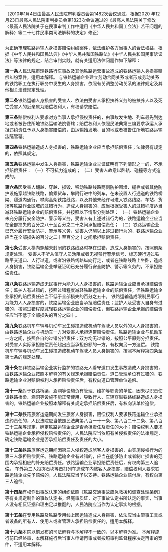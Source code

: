 ___
（2010年1月4日由最高人民法院审判委员会第1482次会议通过，根据2020 年12月23日最高人民法院审判委员会第1823次会议通过的《最高人民法院关于修改〈最高人民法院关于在民事审判工作中适用《中华人民共和国工会法》若干问题的解释〉等二十七件民事类司法解释的决定》修正）
___

为正确审理铁路运输人身损害赔偿纠纷案件，依法维护各方当事人的合法权益，根据《中华人民共和国民法典》《中华人民共和国铁路法》《中华人民共和国民事诉讼法》等法律的规定，结合审判实践，就有关适用法律问题作如下解释：

**第一条**人民法院审理铁路行车事故及其他铁路运营事故造成的铁路运输人身损害赔偿纠纷案件，适用本解释。
与铁路运输企业建立劳动合同关系或者形成劳动关系的铁路职工在执行职务中发生的人身损害，依照有关调整劳动关系的法律规定及其他相关法律规定处理。

**第二条**铁路运输人身损害的受害人、依法由受害人承担扶养义务的被扶养人以及死亡受害人的近亲属为赔偿权利人，有权请求赔偿。

**第三条**赔偿权利人要求对方当事人承担侵权责任的，由事故发生地、列车最先到达地或者被告住所地铁路运输法院管辖；赔偿权利人依照民法典第三编要求承运人承担违约责任予以人身损害赔偿的，由运输始发地、目的地或者被告住所地铁路运输法院管辖。

**第四条**铁路运输造成人身损害的，铁路运输企业应当承担赔偿责任；法律另有规定的，依照其规定。

**第五条**铁路运输中发生人身损害，铁路运输企业举证证明有下列情形之一的，不承担赔偿责任：
（一）不可抗力造成的；
（二）受害人故意以卧轨、碰撞等方式造成的。  

**第六条**因受害人翻越、穿越、损毁、移动铁路线路两侧防护围墙、栅栏或者其他防护设施穿越铁路线路，偷乘货车，攀附行进中的列车，在未设置人行通道的铁路桥梁、隧道内通行，攀爬高架铁路线路，以及其他未经许可进入铁路线路、车站、货场等铁路作业区域的过错行为，造成人身损害的，应当根据受害人的过错程度适当减轻铁路运输企业的赔偿责任，并按照以下情形分别处理：
（一）铁路运输企业未充分履行安全防护、警示等义务，受害人有上述过错行为的，铁路运输企业应当在全部损失的百分之八十至百分之二十之间承担赔偿责任；
（二）铁路运输企业已充分履行安全防护、警示等义务，受害人仍施以上述过错行为的，铁路运输企业应当在全部损失的百分之二十至百分之十之间承担赔偿责任。

**第七条**受害人横向穿越未封闭的铁路线路时存在过错，造成人身损害的，按照前条规定处理。
受害人不听从值守人员劝阻或者无视禁行警示信号、标志硬行通过铁路平交道口、人行过道，或者沿铁路线路纵向行走，或者在铁路线路上坐卧，造成人身损害，铁路运输企业举证证明已充分履行安全防护、警示等义务的，不承担赔偿责任。

**第八条**铁路运输造成无民事行为能力人人身损害的，铁路运输企业应当承担赔偿责任；监护人有过错的，按照过错程度减轻铁路运输企业的赔偿责任，但铁路运输企业承担的赔偿责任应当不低于全部损失的百分之五十。
铁路运输造成限制民事行为能力人人身损害的，铁路运输企业应当承担赔偿责任；监护人及受害人自身有过错的，按照过错程度减轻铁路运输企业的赔偿责任，但铁路运输企业承担的赔偿责任应当不低于全部损失的百分之四十。

**第九条**铁路机车车辆与机动车发生碰撞造成机动车驾驶人员以外的人人身损害的，由铁路运输企业与机动车一方对受害人承担连带赔偿责任。铁路运输企业与机动车一方之间，按照各自的过错分担责任；双方均无过错的，按照公平原则分担责任。对受害人实际承担赔偿责任超出应当承担份额的一方，有权向另一方追偿。
铁路机车车辆与机动车发生碰撞造成机动车驾驶人员人身损害的，按照本解释第四条至第七条的规定处理。

**第十条**在非铁路运输企业实行监护的铁路无人看守道口发生事故造成人身损害的，由铁路运输企业按照本解释的有关规定承担赔偿责任。道口管理单位有过错的，铁路运输企业对赔偿权利人承担赔偿责任后，有权向道口管理单位追偿。

**第十一条**对于铁路桥梁、涵洞等设施负有管理、维护等职责的单位，因未尽职责使该铁路桥梁、涵洞等设施不能正常使用，导致行人、车辆穿越铁路线路造成人身损害的，铁路运输企业按照本解释有关规定承担赔偿责任后，有权向该单位追偿。

**第十二条**铁路旅客运送期间发生旅客人身损害，赔偿权利人要求铁路运输企业承担违约责任的，人民法院应当依照民法典第八百一十一条、第八百二十二条、第八百二十三条等规定，确定铁路运输企业是否承担责任及责任的大小；赔偿权利人要求铁路运输企业承担侵权赔偿责任的，人民法院应当依照有关侵权责任的法律规定，确定铁路运输企业是否承担赔偿责任及责任的大小。

**第十三条**铁路旅客运送期间因第三人侵权造成旅客人身损害的，由实施侵权行为的第三人承担赔偿责任。铁路运输企业有过错的，应当在能够防止或者制止损害的范围内承担相应的补充赔偿责任。铁路运输企业承担赔偿责任后，有权向第三人追偿。
车外第三人投掷石块等击打列车造成车内旅客人身损害，赔偿权利人要求铁路运输企业先予赔偿的，人民法院应当予以支持。铁路运输企业赔付后，有权向第三人追偿。

**第十四条**有权作出事故认定的组织依照《铁路交通事故应急救援和调查处理条例》等有关规定制作的事故认定书，经庭审质证，对于事故认定书所认定的事实，当事人没有相反证据和理由足以推翻的，人民法院应当作为认定事实的根据。

**第十五条**在专用铁路及铁路专用线上因运输造成人身损害，依法应当由肇事工具或者设备的所有人、使用人或者管理人承担赔偿责任的，适用本解释。

**第十六条**本院以前发布的司法解释与本解释不一致的，以本解释为准。
本解释施行前已经终审，本解释施行后当事人申请再审或者按照审判监督程序决定再审的案件，不适用本解释。
